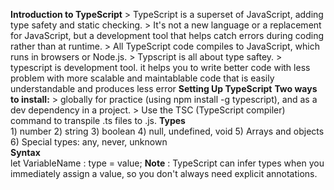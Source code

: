 **Introduction to TypeScript**
    > TypeScript is a superset of JavaScript, adding type safety and static checking.
    > It's not a new language or a replacement for JavaScript, but a development tool that helps catch errors during coding rather than at runtime.
    > All TypeScript code compiles to JavaScript, which runs in browsers or Node.js.
    > Typscript is all about type saftey.
    > typescript is development tool. it helps you to write better code with less problem with more scalable and maintablable code that is easily understandable and produces less error
    **Setting Up TypeScript**
        **Two ways to install:**
            > globally for practice (using npm install -g typescript), and as a dev dependency in a project.
            > Use the TSC (TypeScript compiler) command to transpile .ts files to .js.
    **Types**   
        1) number
        2) string
        3) boolean
        4) null, undefined, void
        5) Arrays and objects
        6) Special types: any, never, unknown  
    **Syntax**  
        let VariableName : type = value;
        **Note** : TypeScript can infer types when you immediately assign a value, so you don't always need explicit annotations.   
